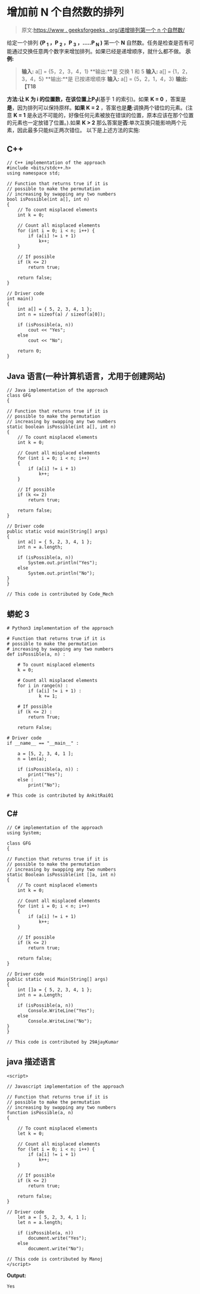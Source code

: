 # 增加前 N 个自然数的排列

> 原文:[https://www . geeksforgeeks . org/递增排列第一个 n 个自然数/](https://www.geeksforgeeks.org/increasing-permutation-of-first-n-natural-numbers/)

给定一个排列 **{P <sub>1</sub> ，P <sub>2</sub> ，P <sub>3</sub> ，…..P <sub>N</sub> )** 第一个 **N** 自然数。任务是检查是否有可能通过交换任意两个数字来增加排列。如果已经是递增顺序，就什么都不做。
**示例:**

> **输入:** a[] = {5，2，3，4，1}
> **输出:**是
> 交换 1 和 5
> **输入:** a[] = {1，2，3，4，5}
> **输出:**是
> 已按递增顺序
> **输入:** a[] = {5，2，1，4，3}
> **输出:【T18**

**方法:**让 **K** 为 **i** 的位置数，在该位置上**P<sub>1</sub>I**(基于 1 的索引)。如果 **K = 0** ，答案是**是**，因为排列可以保持原样。**如果 K = 2** ，答案也是**是**:调换两个错位的元素。(注意 **K = 1** 是永远不可能的，好像任何元素被放在错误的位置，原本应该在那个位置的元素也一定放错了位置。).如果 **K > 2** 那么答案是**否**:单次互换只能影响两个元素，因此最多只能纠正两次错位。
以下是上述方法的实施:

## C++

```
// C++ implementation of the approach
#include <bits/stdc++.h>
using namespace std;

// Function that returns true if it is
// possible to make the permutation
// increasing by swapping any two numbers
bool isPossible(int a[], int n)
{
    // To count misplaced elements
    int k = 0;

    // Count all misplaced elements
    for (int i = 0; i < n; i++) {
        if (a[i] != i + 1)
            k++;
    }

    // If possible
    if (k <= 2)
        return true;

    return false;
}

// Driver code
int main()
{
    int a[] = { 5, 2, 3, 4, 1 };
    int n = sizeof(a) / sizeof(a[0]);

    if (isPossible(a, n))
        cout << "Yes";
    else
        cout << "No";

    return 0;
}
```

## Java 语言(一种计算机语言，尤用于创建网站)

```
// Java implementation of the approach
class GFG
{

// Function that returns true if it is
// possible to make the permutation
// increasing by swapping any two numbers
static boolean isPossible(int a[], int n)
{
    // To count misplaced elements
    int k = 0;

    // Count all misplaced elements
    for (int i = 0; i < n; i++)
    {
        if (a[i] != i + 1)
            k++;
    }

    // If possible
    if (k <= 2)
        return true;

    return false;
}

// Driver code
public static void main(String[] args)
{
    int a[] = { 5, 2, 3, 4, 1 };
    int n = a.length;

    if (isPossible(a, n))
        System.out.println("Yes");
    else
        System.out.println("No");
}
}

// This code is contributed by Code_Mech
```

## 蟒蛇 3

```
# Python3 implementation of the approach

# Function that returns true if it is
# possible to make the permutation
# increasing by swapping any two numbers
def isPossible(a, n) :

    # To count misplaced elements
    k = 0;

    # Count all misplaced elements
    for i in range(n) :
        if (a[i] != i + 1) :
            k += 1;

    # If possible
    if (k <= 2) :
        return True;

    return False;

# Driver code
if __name__ == "__main__" :

    a = [5, 2, 3, 4, 1 ];
    n = len(a);

    if (isPossible(a, n)) :
        print("Yes");
    else :
        print("No");

# This code is contributed by AnkitRai01
```

## C#

```
// C# implementation of the approach
using System;

class GFG
{

// Function that returns true if it is
// possible to make the permutation
// increasing by swapping any two numbers
static Boolean isPossible(int []a, int n)
{
    // To count misplaced elements
    int k = 0;

    // Count all misplaced elements
    for (int i = 0; i < n; i++)
    {
        if (a[i] != i + 1)
            k++;
    }

    // If possible
    if (k <= 2)
        return true;

    return false;
}

// Driver code
public static void Main(String[] args)
{
    int []a = { 5, 2, 3, 4, 1 };
    int n = a.Length;

    if (isPossible(a, n))
        Console.WriteLine("Yes");
    else
        Console.WriteLine("No");
}
}

// This code is contributed by 29AjayKumar
```

## java 描述语言

```
<script>

// Javascript implementation of the approach

// Function that returns true if it is
// possible to make the permutation
// increasing by swapping any two numbers
function isPossible(a, n)
{

    // To count misplaced elements
    let k = 0;

    // Count all misplaced elements
    for (let i = 0; i < n; i++) {
        if (a[i] != i + 1)
            k++;
    }

    // If possible
    if (k <= 2)
        return true;

    return false;
}

// Driver code
    let a = [ 5, 2, 3, 4, 1 ];
    let n = a.length;

    if (isPossible(a, n))
        document.write("Yes");
    else
        document.write("No");

// This code is contributed by Manoj
</script>
```

**Output:** 

```
Yes
```
